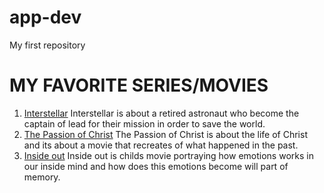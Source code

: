 # app-dev
My first repository

# MY FAVORITE SERIES/MOVIES
1. [Interstellar](https://www.imdb.com/title/tt0816692/?ref_=nv_sr_srsg_0_tt_8_nm_0_q_interst)
Interstellar is about a retired astronaut who become the captain of lead for their mission in order to save the world.
2. [The Passion of Christ](https://www.imdb.com/title/tt0335345/)
The Passion of Christ is about the life of Christ and its about a movie that recreates of what happened in the past.
3. [Inside out](https://www.imdb.com/title/tt2096673/?ref_=fn_al_tt_1)
Inside out is childs movie portraying how emotions works in our inside mind and how does this emotions become will part of memory.
